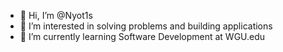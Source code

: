 - 👋 Hi, I’m @Nyot1s
- 👀 I’m interested in solving problems and building applications
- 🌱 I’m currently learning Software Development at WGU.edu

<!---
Nyot1s/Nyot1s is a ✨ special ✨ repository because its `README.md` (this file) appears on your GitHub profile.
You can click the Preview link to take a look at your changes.
--->
